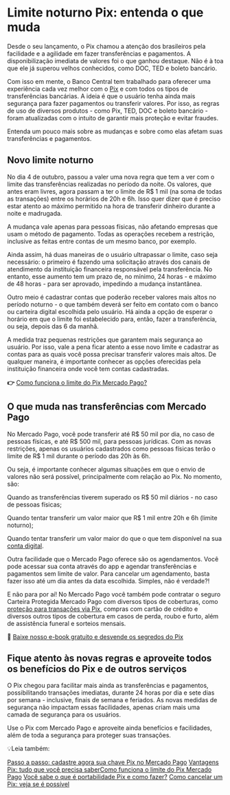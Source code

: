 # Limite noturno Pix: entenda o que muda

Desde o seu lançamento, o Pix chamou a atenção dos brasileiros pela facilidade e a agilidade em fazer transferências e pagamentos. A disponibilização imediata de valores foi o que ganhou destaque. Não é à toa que ele já superou velhos conhecidos, como DOC, TED e boleto bancário.

Com isso em mente, o Banco Central tem trabalhado para oferecer uma experiência cada vez melhor com o [Pix](https://meubolso.mercadopago.com.br/novas-regras-do-pix) e com todos os tipos de transferências bancárias. A ideia é que o usuário tenha ainda mais segurança para fazer pagamentos ou transferir valores. Por isso, as regras de uso de diversos produtos - como Pix, TED, DOC e boleto bancário - foram atualizadas com o intuito de garantir mais proteção e evitar fraudes.

Entenda um pouco mais sobre as mudanças e sobre como elas afetam suas transferências e pagamentos.

## 

## Novo limite noturno

No dia 4 de outubro, passou a valer uma nova regra que tem a ver com o limite das transferências realizadas no período da noite. Os valores, que antes eram livres, agora passam a ter o limite de R$ 1 mil (na soma de todas as transações) entre os horários de 20h e 6h. Isso quer dizer que é preciso estar atento ao máximo permitido na hora de transferir dinheiro durante a noite e madrugada.

A mudança vale apenas para pessoas físicas, não afetando empresas que usam o método de pagamento. Todas as operações recebem a restrição, inclusive as feitas entre contas de um mesmo banco, por exemplo.

Ainda assim, há duas maneiras de o usuário ultrapassar o limite, caso seja necessário: o primeiro é fazendo uma solicitação através dos canais de atendimento da instituição financeira responsável pela transferência. No entanto, esse aumento tem um prazo de, no mínimo, 24 horas - e máximo de 48 horas - para ser aprovado, impedindo a mudança instantânea.

Outro meio é cadastrar contas que poderão receber valores mais altos no período noturno - o que também deverá ser feito em contato com o banco ou carteira digital escolhida pelo usuário. Há ainda a opção de esperar o horário em que o limite foi estabelecido para, então, fazer a transferência, ou seja, depois das 6 da manhã.

A medida traz pequenas restrições que garantem mais segurança ao usuário. Por isso, vale a pena ficar atento a esse novo limite e cadastrar as contas para as quais você possa precisar transferir valores mais altos. De qualquer maneira, é importante conhecer as opções oferecidas pela instituição financeira onde você tem contas cadastradas.

**👉** [Como funciona o limite do Pix Mercado Pago?](https://conteudo.mercadopago.com.br/como-funciona-limite-pix-mercado-pago)

## O que muda nas transferências com Mercado Pago

No Mercado Pago, você pode transferir até R$ 50 mil por dia, no caso de pessoas físicas, e até R$ 500 mil, para pessoas jurídicas. Com as novas restrições, apenas os usuários cadastrados como pessoas físicas terão o limite de R$ 1 mil durante o período das 20h às 6h.

Ou seja, é importante conhecer algumas situações em que o envio de valores não será possível, principalmente com relação ao Pix. No momento, são:

Quando as transferências tiverem superado os R$ 50 mil diários - no caso de pessoas físicas;

Quando tentar transferir um valor maior que R$ 1 mil entre 20h e 6h (limite noturno);

Quando tentar transferir um valor maior do que o que tem disponível na sua [conta digital](https://meubolso.mercadopago.com.br/conta-digital-como-funciona).

Outra facilidade que o Mercado Pago oferece são os agendamentos. Você pode acessar sua conta através do app e agendar transferências e pagamentos sem limite de valor. Para cancelar um agendamento, basta fazer isso até um dia antes da data escolhida. Simples, não é verdade?!

E não para por aí! No Mercado Pago você também pode contratar o seguro Carteira Protegida Mercado Pago com diversos tipos de coberturas, como [proteção para transações via Pix](https://meubolso.mercadopago.com.br/seguro-cartao-pix-mercado-pago), compras com cartão de crédito e diversos outros tipos de cobertura em casos de perda, roubo e furto, além de assistência funeral e sorteios mensais.

📖 [Baixe nosso e-book gratuito e desvende os segredos do Pix](https://meubolso.mercadopago.com.br/guia-descomplicado-guia-pagamento-instantaneo-pix)

## Fique atento às novas regras e aproveite todos os benefícios do Pix e de outros serviços

O Pix chegou para facilitar mais ainda as transferências e pagamentos, possibilitando transações imediatas, durante 24 horas por dia e sete dias por semana - inclusive, finais de semana e feriados. As novas medidas de segurança não impactam essas facilidades, apenas criam mais uma camada de segurança para os usuários.

Use o Pix com Mercado Pago e aproveite ainda benefícios e facilidades, além de toda a segurança para proteger suas transações.

💡Leia também:

[Passo a passo: cadastre agora sua chave Pix no Mercado Pago](https://conteudo.mercadopago.com.br/passo-a-passo-cadastre-agora-sua-chave-pix-no-mercado-pago)
[Vantagens Pix: tudo que você precisa saber](https://meubolso.mercadopago.com.br/vantagens-pix-tudo-que-voce-precisa-saber)[](https://meubolso.mercadopago.com.br/restituicao-imposto-de-renda)[Como funciona o limite do Pix Mercado Pago](https://conteudo.mercadopago.com.br/como-funciona-limite-pix-mercado-pago)
[Você sabe o que é portabilidade Pix e como fazer?](https://meubolso.mercadopago.com.br/portabilidade-da-chave-pix)
[Como cancelar um Pix: veja se é possível](https://meubolso.mercadopago.com.br/como-cancelar-um-pix)